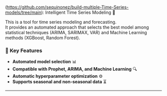 (https://github.com/sequinonez/build-multiple-Time-Series-models/tree/main): Intelligent Time Series Modeling 🚀

This is a tool for time series modeling and forecasting.  
It provides an automated approach that selects the best model among statistical techniques (ARIMA, SARIMAX, VAR) and Machine Learning methods (XGBoost, Random Forest).  

### 📌 **Key Features**
- **Automated model selection** 📊  
- **Compatible with Prophet, ARIMA, and Machine Learning** 🔍  
- **Automatic hyperparameter optimization** ⚙️  
- **Supports seasonal and non-seasonal data** ⏳  

---
